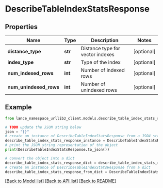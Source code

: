 # DescribeTableIndexStatsResponse


## Properties

Name | Type | Description | Notes
------------ | ------------- | ------------- | -------------
**distance_type** | **str** | Distance type for vector indexes | [optional] 
**index_type** | **str** | Type of the index | [optional] 
**num_indexed_rows** | **int** | Number of indexed rows | [optional] 
**num_unindexed_rows** | **int** | Number of unindexed rows | [optional] 

## Example

```python
from lance_namespace_urllib3_client.models.describe_table_index_stats_response import DescribeTableIndexStatsResponse

# TODO update the JSON string below
json = "{}"
# create an instance of DescribeTableIndexStatsResponse from a JSON string
describe_table_index_stats_response_instance = DescribeTableIndexStatsResponse.from_json(json)
# print the JSON string representation of the object
print(DescribeTableIndexStatsResponse.to_json())

# convert the object into a dict
describe_table_index_stats_response_dict = describe_table_index_stats_response_instance.to_dict()
# create an instance of DescribeTableIndexStatsResponse from a dict
describe_table_index_stats_response_from_dict = DescribeTableIndexStatsResponse.from_dict(describe_table_index_stats_response_dict)
```
[[Back to Model list]](../README.md#documentation-for-models) [[Back to API list]](../README.md#documentation-for-api-endpoints) [[Back to README]](../README.md)


